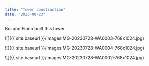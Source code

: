 ```yaml
---
title: "Tower construction"
date: "2023-08-23"
---
```


Boí and Fionn built this tower.

![]({{ site.baseurl }}/imagesIMG-20230728-WA0003-768x1024.jpg)

![]({{ site.baseurl }}/imagesIMG-20230728-WA0004-768x1024.jpg)

![]({{ site.baseurl }}/imagesIMG-20230728-WA0002-768x1024.jpg)

